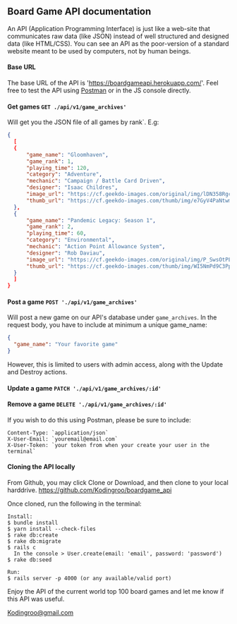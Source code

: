 ## Board Game API documentation

An API (Application Programming Interface) is just like a web-site that communicates raw data (like JSON) instead of well structured and designed data (like HTML/CSS). You can see an API as the poor-version of a standard website meant to be used by computers, not by human beings.

#### Base URL

The base URL of the API is 'https://boardgameapi.herokuapp.com/'. Feel free to test the API using [Postman](https://www.getpostman.com/) or in the JS console directly.

#### Get games `GET ./api/v1/game_archives'`

Will get you the JSON file of all games by rank`. E.g:

```json
{
  [
  {
      "game_name": "Gloomhaven",
      "game_rank": 1,
      "playing_time": 120,
      "category": "Adventure",
      "mechanic": "Campaign / Battle Card Driven",
      "designer": "Isaac Childres",
      "image_url": "https://cf.geekdo-images.com/original/img/lDN358RgcYvQfYYN6Oy2TXpifyM=/0x0/pic2437871.jpg",
      "thumb_url": "https://cf.geekdo-images.com/thumb/img/e7GyV4PaNtwmalU-EQAGecwoBSI=/fit-in/200x150/pic2437871.jpg"
  },
  {
      "game_name": "Pandemic Legacy: Season 1",
      "game_rank": 2,
      "playing_time": 60,
      "category": "Environmental",
      "mechanic": "Action Point Allowance System",
      "designer": "Rob Daviau",
      "image_url": "https://cf.geekdo-images.com/original/img/P_SwsOtPLqgk2ScCgI2YrI9Rg6I=/0x0/pic2452831.png",
      "thumb_url": "https://cf.geekdo-images.com/thumb/img/WI5NmPd9C3PpRvHKoP4a0Ettlao=/fit-in/200x150/pic2452831.png"
  }
  ]
}
```

#### Post a game `POST './api/v1/game_archives'`

Will post a new game on our API's database under `game_archives`.
In the request body, you have to include at minimum a unique game_name:

```json
{
  "game_name": "Your favorite game"
}
```
However, this is limited to users with admin access, along with the Update and Destroy actions.

#### Update a game `PATCH './api/v1/game_archives/:id'`
#### Remove a game `DELETE './api/v1/game_archives/:id'`

If you wish to do this using Postman, please be sure to include:
```
Content-Type: `application/json`
X-User-Email: `youremail@email.com`
X-User-Token: `your token from when your create your user in the terminal`
```

#### Cloning the API locally

From Github, you may click Clone or Download, and then clone to your local harddrive.
https://github.com/Kodingroo/boardgame_api

Once cloned, run the following in the terminal:

```
Install:
$ bundle install
$ yarn install --check-files
$ rake db:create
$ rake db:migrate
$ rails c
  In the console > User.create(email: 'email', password: 'password')
$ rake db:seed

Run:
$ rails server -p 4000 (or any available/valid port)
```

Enjoy the API of the current world top 100 board games and let me know if this API was useful.

Kodingroo@gmail.com
